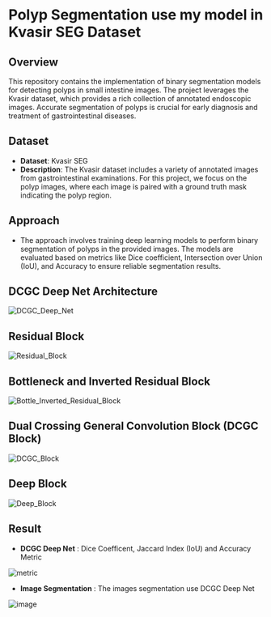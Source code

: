 # Polyp Segmentation use my model in Kvasir SEG Dataset
## Overview
This repository contains the implementation of binary segmentation models for detecting polyps in small intestine images. The project leverages the Kvasir dataset, which provides a rich collection of annotated endoscopic images. Accurate segmentation of polyps is crucial for early diagnosis and treatment of gastrointestinal diseases.

## Dataset
- **Dataset**: Kvasir SEG
- **Description**: The Kvasir dataset includes a variety of annotated images from gastrointestinal examinations. For this project, we focus on the polyp images, where each image is paired with a ground truth mask indicating the polyp region.
## Approach
- The approach involves training deep learning models to perform binary segmentation of polyps in the provided images. The models are evaluated based on metrics like Dice coefficient, Intersection over Union (IoU), and Accuracy to ensure reliable segmentation results.

## DCGC Deep Net Architecture

![DCGC_Deep_Net](https://github.com/user-attachments/assets/9779c50e-d673-45b4-abb7-5e2b79a0df88)

## Residual Block

![Residual_Block](https://github.com/user-attachments/assets/ae5e8a91-bee1-4d5b-af79-eaca3d2a27c0)

## Bottleneck and Inverted Residual Block

![Bottle_Inverted_Residual_Block](https://github.com/user-attachments/assets/d74a4292-dc96-40cd-abb7-b5e03c5a3203)

## Dual Crossing General Convolution Block (DCGC Block)

![DCGC_Block](https://github.com/user-attachments/assets/f2df86a4-8687-4eac-af8c-cc6c52e9c9da)

## Deep Block

![Deep_Block](https://github.com/user-attachments/assets/c224120d-0452-45b8-bdac-8d99319691bb)

## Result
- **DCGC Deep Net** : Dice Coefficent, Jaccard Index (IoU) and Accuracy Metric

![metric](https://github.com/user-attachments/assets/9cf7b348-0193-4fee-95e8-9fe91c65e3e8)

- **Image Segmentation** : The images segmentation use DCGC Deep Net

![image](https://github.com/user-attachments/assets/05b70af8-91f2-4ffb-9516-2683f18ba03d)
